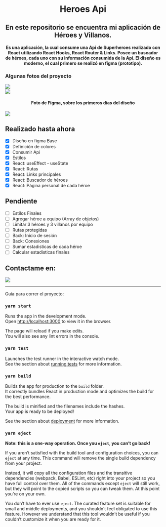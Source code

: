 <h1 align="center">Heroes Api</h1>

<h2 align="center">
En este repositorio se encuentra mi aplicación de Héroes y Villanos.
</h2>

<h4 align="center">
Es una aplicación, la cual consume una Api de Superheroes realizado con React utilizando React Hooks, React Router & Links. Posee un buscador de héroes, cada uno con su información consumida de la Api. El diseño es moderno, el cual primero se realizó en figma (prototipo).
</h4>

### Algunas fotos del proyecto

<img align="center" justify="center" src="https://i.postimg.cc/R0yh3bNx/12.png" />

<br>

<img align="center" justify="center" src="https://i.postimg.cc/NMXMR7H9/13.png" />

<h4 align="center">Foto de Figma, sobre los primeros días del diseño</h4>

<img align="center" justify="center" src="https://i.postimg.cc/RhQZDSGv/Group-1.png" />

## Realizado hasta ahora

- [x] Diseño en figma Base
- [x] Definición de colores
- [x] Consumir Api
- [x] Estilos
- [x] React: useEffect - useState
- [x] React: Rutas
- [x] React: Links principales
- [x] React: Buscador de héroes
- [x] React: Página personal de cada héroe

## Pendiente
- [ ] Estilos Finales
- [ ] Agregar héroe a equipo (Array de objetos)
- [ ] Limitar 3 héroes y 3 villanos por equipo
- [ ] Rutas protegidas
- [ ] Back: Inicio de sesión
- [ ] Back: Conexiones
- [ ] Sumar estadisticas de cada héroe
- [ ] Calcular estadisticas finales

## Contactame en:

<a target="_blank" href="https://www.linkedin.com/in/torresmessenzani/">
<img src="https://img.shields.io/badge/LinkedIn-0077B5?style=for-the-badge&logo=linkedin&logoColor=white" /></a>

------------------

Guía para correr el proyecto:

### `yarn start`

Runs the app in the development mode.\
Open [http://localhost:3000](http://localhost:3000) to view it in the browser.

The page will reload if you make edits.\
You will also see any lint errors in the console.

### `yarn test`

Launches the test runner in the interactive watch mode.\
See the section about [running tests](https://facebook.github.io/create-react-app/docs/running-tests) for more information.

### `yarn build`

Builds the app for production to the `build` folder.\
It correctly bundles React in production mode and optimizes the build for the best performance.

The build is minified and the filenames include the hashes.\
Your app is ready to be deployed!

See the section about [deployment](https://facebook.github.io/create-react-app/docs/deployment) for more information.

### `yarn eject`

**Note: this is a one-way operation. Once you `eject`, you can’t go back!**

If you aren’t satisfied with the build tool and configuration choices, you can `eject` at any time. This command will remove the single build dependency from your project.

Instead, it will copy all the configuration files and the transitive dependencies (webpack, Babel, ESLint, etc) right into your project so you have full control over them. All of the commands except `eject` will still work, but they will point to the copied scripts so you can tweak them. At this point you’re on your own.

You don’t have to ever use `eject`. The curated feature set is suitable for small and middle deployments, and you shouldn’t feel obligated to use this feature. However we understand that this tool wouldn’t be useful if you couldn’t customize it when you are ready for it.
